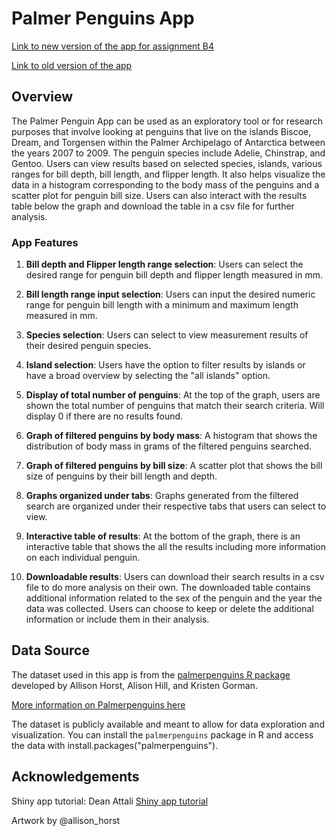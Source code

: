 # Palmer Penguins App

[Link to new version of the app for assignment B4](https://christinec.shinyapps.io/shinyappB4/)  


[Link to old version of the app](https://christinec.shinyapps.io/palmerpenguinsapp/)
## Overview

The Palmer Penguin App can be used as an exploratory tool or for research purposes that involve looking at penguins that live on the islands Biscoe, Dream, and Torgensen within the Palmer Archipelago of Antarctica between the years 2007 to 2009. The penguin species include Adelie, Chinstrap, and Gentoo. Users can view results based on selected species, islands, various ranges for bill depth, bill length, and flipper length. It also helps visualize the data in a histogram corresponding to the body mass of the penguins and a scatter plot for penguin bill size. Users can also interact with the results table below the graph and download the table in a csv file for further analysis. 

### App Features

1. **Bill depth and Flipper length range selection**: Users can select the desired range for penguin bill depth and flipper length measured in mm.

2. **Bill length range input selection**: Users can input the desired numeric range for penguin bill length with a minimum and maximum length measured in mm.

3. **Species selection**: Users can select to view measurement results of their desired penguin species. 

4. **Island selection**: Users have the option to filter results by islands or have a broad overview by selecting the "all islands" option.

5. **Display of total number of penguins**: At the top of the graph, users are shown the total number of penguins that match their search criteria. Will display 0 if there are no results found. 

6. **Graph of filtered penguins by body mass**: A histogram that shows the distribution of body mass in grams of the filtered penguins searched.

7. **Graph of filtered penguins by bill size**: A scatter plot that shows the bill size of penguins by their bill length and depth. 

8. **Graphs organized under tabs**: Graphs generated from the filtered search are organized under their respective tabs that users can select to view. 

9. **Interactive table of results**: At the bottom of the graph, there is an interactive table that shows the all the results including more information on each individual penguin. 

10. **Downloadable results**: Users can download their search results in a csv file to do more analysis on their own. The downloaded table contains additional information related to the sex of the penguin and the year the data was collected. Users can choose to keep or delete the additional information or include them in their analysis.  


## Data Source

The dataset used in this app is from the [palmerpenguins R package](https://github.com/allisonhorst/palmerpenguins) developed by Allison Horst, Alison Hill, and Kristen Gorman.

[More information on Palmerpenguins here](https://allisonhorst.github.io/palmerpenguins/)

The dataset is publicly available and meant to allow for data exploration and visualization. You can install the `palmerpenguins` package in R and access the data with install.packages("palmerpenguins").

## Acknowledgements 

Shiny app tutorial: Dean Attali [Shiny app tutorial](https://deanattali.com/blog/building-shiny-apps-tutorial/)

Artwork by @allison_horst
